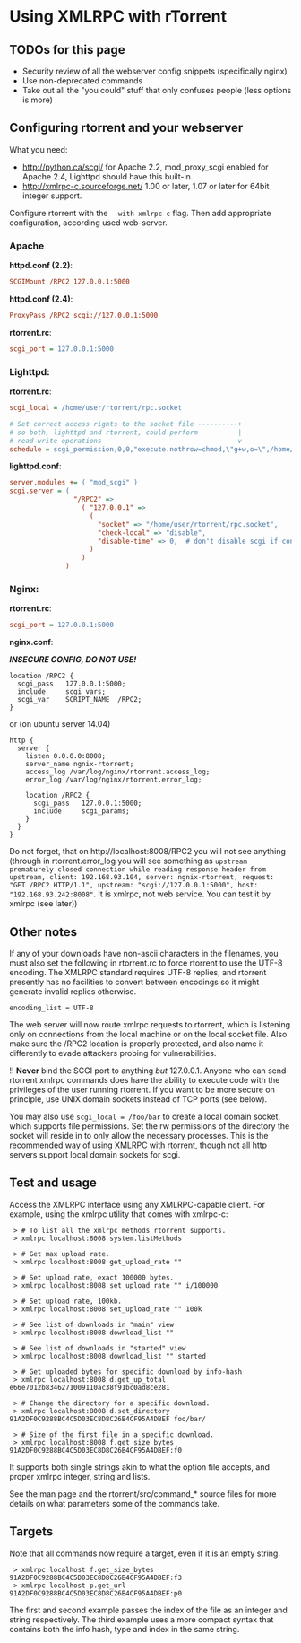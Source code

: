 # Using XMLRPC with rTorrent

## TODOs for this page
 * Security review of all the webserver config snippets (specifically nginx)
 * Use non-deprecated commands
 * Take out all the "you could" stuff that only confuses people (less options is more)

## Configuring rtorrent and your webserver

What you need:

* http://python.ca/scgi/ for Apache 2.2, mod_proxy_scgi enabled for Apache 2.4, Lighttpd should have this built-in.
* http://xmlrpc-c.sourceforge.net/ 1.00 or later, 1.07 or later for 64bit integer support.

Configure rtorrent with the `--with-xmlrpc-c` flag. Then add appropriate configuration, according used web-server.

### Apache

**httpd.conf (2.2)**:
```ini
SCGIMount /RPC2 127.0.0.1:5000
```
**httpd.conf (2.4)**:
```ini
ProxyPass /RPC2 scgi://127.0.0.1:5000
```

**rtorrent.rc**:
```ini
scgi_port = 127.0.0.1:5000
```

### Lighttpd:

**rtorrent.rc**:
```ini
scgi_local = /home/user/rtorrent/rpc.socket

# Set correct access rights to the socket file ----------+
# so both, lighttpd and rtorrent, could perform          |
# read-write operations                                  v
schedule = scgi_permission,0,0,"execute.nothrow=chmod,\"g+w,o=\",/home/user/rtorrent/rpc.socket"
```

**lighttpd.conf**:
```ini
server.modules += ( "mod_scgi" )
scgi.server = (
                "/RPC2" =>
                  ( "127.0.0.1" =>
                    (
                      "socket" => "/home/user/rtorrent/rpc.socket",
                      "check-local" => "disable",
                      "disable-time" => 0,  # don't disable scgi if connection fails
                    )
                  )
              )
```

### Nginx:

**rtorrent.rc**:
```ini
scgi_port = 127.0.0.1:5000
```

**nginx.conf**:

***INSECURE CONFIG, DO NOT USE!***
```
location /RPC2 {
  scgi_pass   127.0.0.1:5000;
  include     scgi_vars;
  scgi_var    SCRIPT_NAME  /RPC2;
}
```
or (on ubuntu server 14.04)
```
http {
  server {
    listen 0.0.0.0:8008;
    server_name ngnix-rtorrent;
    access_log /var/log/nginx/rtorrent.access_log;
    error_log /var/log/nginx/rtorrent.error_log;

    location /RPC2 {
      scgi_pass   127.0.0.1:5000;
      include     scgi_params;
    }
  }
}
```

Do not forget, that on http://localhost:8008/RPC2 you will not see anything (through in rtorrent.error_log you will see something as `upstream prematurely closed connection while reading response header from upstream, client: 192.168.93.104, server: ngnix-rtorrent, request: "GET /RPC2 HTTP/1.1", upstream: "scgi://127.0.0.1:5000", host: "192.168.93.242:8008"`. It is xmlrpc, not web service. You can test it by xmlrpc (see later))

## Other notes

If any of your downloads have non-ascii characters in the filenames, you must also set the following in rtorrent.rc to force rtorrent to use the UTF-8 encoding. The XMLRPC standard requires UTF-8 replies, and rtorrent presently has no facilities to convert between encodings so it might generate invalid replies otherwise.

```
encoding_list = UTF-8
```

The web server will now route xmlrpc requests to rtorrent, which is listening only on connections from the local machine or on the local socket file. Also make sure the /RPC2 location is properly protected, and also name it differently to evade attackers probing for vulnerabilities.

:bangbang: **Never** bind the SCGI port to anything *but* 127.0.0.1. Anyone who can send rtorrent xmlrpc commands does have the ability to execute code with the privileges of the user running rtorrent. If you want to be more secure on principle, use UNIX domain sockets instead of TCP ports (see below).

You may also use `scgi_local = /foo/bar` to create a local domain socket, which supports file permissions. Set the rw permissions of the directory the socket will reside in to only allow the necessary processes. This is the recommended way of using XMLRPC with rtorrent, though not all http servers support local domain sockets for scgi.

## Test and usage

Access the XMLRPC interface using any XMLRPC-capable client. For example, using the xmlrpc utility that comes with xmlrpc-c:

```
 > # To list all the xmlrpc methods rtorrent supports.
 > xmlrpc localhost:8008 system.listMethods

 > # Get max upload rate.
 > xmlrpc localhost:8008 get_upload_rate ""

 > # Set upload rate, exact 100000 bytes.
 > xmlrpc localhost:8008 set_upload_rate "" i/100000

 > # Set upload rate, 100kb.
 > xmlrpc localhost:8008 set_upload_rate "" 100k

 > # See list of downloads in "main" view
 > xmlrpc localhost:8008 download_list ""

 > # See list of downloads in "started" view
 > xmlrpc localhost:8008 download_list "" started

 > # Get uploaded bytes for specific download by info-hash
 > xmlrpc localhost:8008 d.get_up_total e66e7012b8346271009110ac38f91bc0ad8ce281

 > # Change the directory for a specific download.
 > xmlrpc localhost:8008 d.set_directory 91A2DF0C9288BC4C5D03EC8D8C26B4CF95A4DBEF foo/bar/

 > # Size of the first file in a specific download.
 > xmlrpc localhost:8008 f.get_size_bytes 91A2DF0C9288BC4C5D03EC8D8C26B4CF95A4DBEF:f0
```

It supports both single strings akin to what the option file accepts, and proper xmlrpc integer, string and lists.

See the man page and the rtorrent/src/command_* source files for more details on what parameters some of the commands take.

## Targets

Note that all commands now require a target, even if it is an empty string.

```
 > xmlrpc localhost f.get_size_bytes 91A2DF0C9288BC4C5D03EC8D8C26B4CF95A4DBEF:f3
 > xmlrpc localhost p.get_url        91A2DF0C9288BC4C5D03EC8D8C26B4CF95A4DBEF:p0
```

The first and second example passes the index of the file as an integer and string respectively. The third example uses a more compact syntax that contains both the info hash, type and index in the same string.